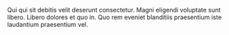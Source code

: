 Qui qui sit debitis velit deserunt consectetur. Magni eligendi voluptate sunt libero. Libero dolores et quo in. Quo rem eveniet blanditiis praesentium iste laudantium praesentium vel.